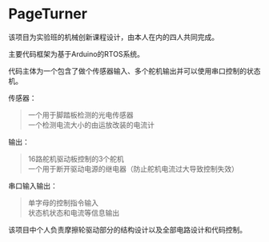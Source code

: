 # PageTurner
该项目为实验班的机械创新课程设计，由本人在内的四人共同完成。

主要代码框架为基于Arduino的RTOS系统。

代码主体为一个包含了做个传感器输入、多个舵机输出并可以使用串口控制的状态机。

传感器：
> 一个用于脚踏板检测的光电传感器  
> 一个检测电流大小的由运放改装的电流计

输出：

> 16路舵机驱动板控制的3个舵机  
> 一个用于断开驱动电源的继电器（防止舵机电流过大导致控制失效）

串口输入输出：
> 单字母的控制指令输入  
> 状态机状态和电流等信息输出

该项目中个人负责摩擦轮驱动部分的结构设计以及全部电路设计和代码控制。
